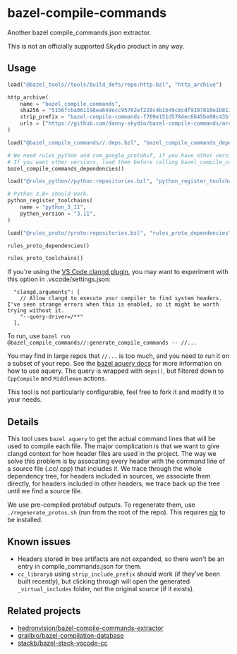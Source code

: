 # bazel-compile-commands
Another bazel compile_commands.json extractor.

This is not an officially supported Skydio product in any way.

## Usage
```python
load("@bazel_tools//tools/build_defs/repo:http.bzl", "http_archive")

http_archive(
    name = "bazel_compile_commands",
    sha256 = "5156fcba061198ea649ecc95762ef228c4b1b49c8cdf9197810e1b8112a1033a",
    strip_prefix = "bazel-compile-commands-f769e151d5784ec6645be08c43bf869acea800ef",
    urls = ["https://github.com/danny-skydio/bazel-compile-commands/archive/f769e151d5784ec6645be08c43bf869acea800ef.tar.gz"],
)

load("@bazel_compile_commands//:deps.bzl", "bazel_compile_commands_dependencies")

# We need rules_python and com_google_protobuf, if you have other versions it should be okay.
# If you want other versions, load them before calling bazel_compile_commands_dependencies!
bazel_compile_commands_dependencies()

load("@rules_python//python:repositories.bzl", "python_register_toolchains")

# Python 3.8+ should work.
python_register_toolchains(
    name = "python_3_11",
    python_version = "3.11",
)

load("@rules_proto//proto:repositories.bzl", "rules_proto_dependencies", "rules_proto_toolchains")

rules_proto_dependencies()

rules_proto_toolchains()
```

If you're using the [VS Code clangd plugin](https://marketplace.visualstudio.com/items?itemName=llvm-vs-code-extensions.vscode-clangd), you may want to experiment with this option in .vscode/settings.json:
```
  "clangd.arguments": [
    // Allow clangd to execute your compiler to find system headers. I've seen strange errors when this is enabled, so it might be worth trying without it.
    "--query-driver=/**"
  ],
```

To run, use `bazel run @bazel_compile_commands//:generate_compile_commands -- //...`

You may find in large repos that `//...` is too much, and you need to run it on a subset of your repo.
See the [bazel aquery docs](https://bazel.build/query/aquery) for more information on how to use aquery.
The query is wrapped with `deps()`, but filtered down to `CppCompile` and `Middleman` actions.

This tool is not particularly configurable, feel free to fork it and modify it to your needs.

## Details

This tool uses `bazel aquery` to get the actual command lines that will be used to compile each file.
The major complication is that we want to give clangd context for how header files are used in the project.
The way we solve this problem is by assocating every header with the command line of a source file (.cc/.cpp) that includes it.
We trace through the whole dependency tree, for headers included in sources, we associate them directly, for headers included in other headers, we trace back up the tree until we find a source file.

We use pre-compiled protobuf outputs. To regenerate them, use `./regenerate_protos.sh` (run from the root of the repo).
This requires [nix](https://nixos.org/download) to be installed.

## Known issues

- Headers stored in tree artifacts are not expanded, so there won't be an entry in compile_commands.json for them.
- `cc_library`s using `strip_include_prefix` should work (if they've been built recently), but clicking through will open the generated `_virtual_includes` folder, not the original source (if it exists).

## Related projects

- [hedronvision/bazel-compile-commands-extractor](https://github.com/hedronvision/bazel-compile-commands-extractor)
- [grailbio/bazel-compilation-database](https://github.com/grailbio/bazel-compilation-database)
- [stackb/bazel-stack-vscode-cc](https://github.com/stackb/bazel-stack-vscode-cc)
